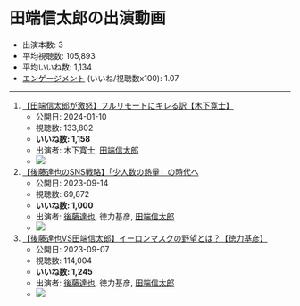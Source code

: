 # 田端信太郎の出演動画

- 出演本数: 3
- 平均視聴数: 105,893
- 平均いいね数: 1,134
- [エンゲージメント](/rehacq_fan/engagement) (いいね/視聴数x100): 1.07


----

1.  [【田端信太郎が激怒】フルリモートにキレる訳【木下寛士】](/rehacq_fan/ids/csaOxTn0m-8 "wikilink")
    -   公開日: 2024-01-10
    -   視聴数: 133,802
    -   **いいね数: 1,158**
    -   出演者: 木下寛士, [田端信太郎](/rehacq_fan/people/田端信太郎 "wikilink")
    - [![](https://img.youtube.com/vi/csaOxTn0m-8/hqdefault.jpg)](https://www.youtube.com/watch?v=csaOxTn0m-8)
1.  [【後藤達也のSNS戦略】「少人数の熱量」の時代へ](/rehacq_fan/ids/4h8VNNJWhWU "wikilink")
    -   公開日: 2023-09-14
    -   視聴数: 69,872
    -   **いいね数: 1,000**
    -   出演者: [後藤達也](/rehacq_fan/people/後藤達也 "wikilink"), 徳力基彦, [田端信太郎](/rehacq_fan/people/田端信太郎 "wikilink")
    - [![](https://img.youtube.com/vi/4h8VNNJWhWU/hqdefault.jpg)](https://www.youtube.com/watch?v=4h8VNNJWhWU)
1.  [【後藤達也VS田端信太郎】イーロンマスクの野望とは？【徳力基彦】](/rehacq_fan/ids/TrtCC4QtIFI "wikilink")
    -   公開日: 2023-09-07
    -   視聴数: 114,004
    -   **いいね数: 1,245**
    -   出演者: [後藤達也](/rehacq_fan/people/後藤達也 "wikilink"), 徳力基彦, [田端信太郎](/rehacq_fan/people/田端信太郎 "wikilink")
    - [![](https://img.youtube.com/vi/TrtCC4QtIFI/hqdefault.jpg)](https://www.youtube.com/watch?v=TrtCC4QtIFI)
